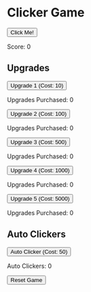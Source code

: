 <!DOCTYPE html>
<html>

<head>
    <title>Clicker Game</title>
    <link rel="stylesheet" href="style.css">
</head>

<body>
    <h1>Clicker Game</h1>
    <button id="clickButton">Click Me!</button>
    <p>Score: <span id="score">0</span></p>
    <h2>Upgrades</h2>
    <button id="upgrade1">Upgrade 1 (Cost: <span id="upgrade1Cost">10</span>)</button>
    <p>Upgrades Purchased: <span id="numUpgrades">0</span></p>
    <button id="upgrade2">Upgrade 2 (Cost: <span id="upgrade2Cost">100</span>)</button>
    <p>Upgrades Purchased: <span id="numUpgrades2">0</span></p>
    <button id="upgrade3">Upgrade 3 (Cost: <span id="upgrade3Cost">500</span>)</button>
    <p>Upgrades Purchased: <span id="numUpgrades3">0</span></p>
    <button id="upgrade4">Upgrade 4 (Cost: <span id="upgrade4Cost">1000</span>)</button>
    <p>Upgrades Purchased: <span id="numUpgrades4">0</span></p>
    <button id="upgrade5">Upgrade 5 (Cost: <span id="upgrade5Cost">5000</span>)</button>
    <p>Upgrades Purchased: <span id="numUpgrades5">0</span></p>
    <h2>Auto Clickers</h2>
    <button id="autoClicker1">Auto Clicker (Cost: <span id="autoClicker1Cost">50</span>)</button>
    <p>Auto Clickers: <span id="numAutoClickersDisplay">0</span></p>
    <button id="resetButton">Reset Game</button>
    <script src="script.js"></script>
</body>

</html>
